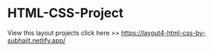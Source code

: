 # HTML-CSS-Project
View this layout projects click here >>  https://layout4-html-css-by-subhajit.netlify.app/
